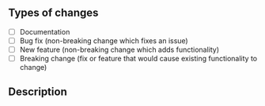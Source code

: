 ## Types of changes
<!--- What types of changes does your code introduce? Put an `x` in all the boxes that apply: -->
- [ ] Documentation
- [ ] Bug fix (non-breaking change which fixes an issue)
- [ ] New feature (non-breaking change which adds functionality)
- [ ] Breaking change (fix or feature that would cause existing functionality to change)

## Description

<!--- Include a brief description of the changes -->
